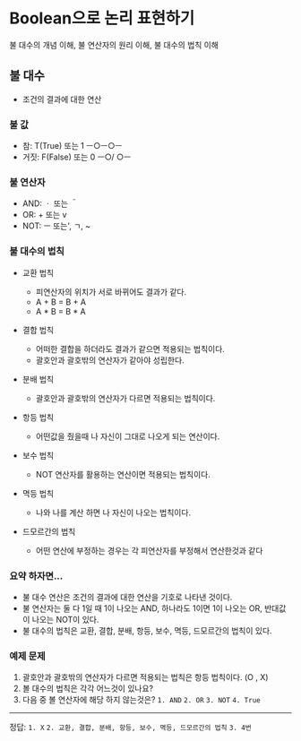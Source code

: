 # Boolean으로 논리 표현하기

불 대수의 개념 이해, 불 연산자의 원리 이해, 불 대수의 법칙 이해

## 불 대수
  - 조건의 결과에 대한 연산

### 불 값
  - 참: T(True) 또는 1  ㅡ○ㅡ○ㅡ
  - 거짓: F(False) 또는 0  ㅡ○/ ○ㅡ

### 불 연산자
  - AND: ㆍ 또는 ＾
  - OR: + 또는 v
  - NOT: ㅡ 또는', ㄱ, ~

### 불 대수의 법칙
  - 교환 법칙
    - 피연산자의 위치가 서로 바뀌어도 결과가 같다.
    -  A + B = B + A
    -  A * B = B * A

  - 결합 법칙
    - 어떠한 결합을 하더라도 결과가 같으면 적용되는 법칙이다.
    - 괄호안과 괄호밖의 연산자가 같아야 성립한다.

  - 분배 법칙
    - 괄호안과 괄호밖의 연산자가 다르면 적용되는 법칙이다.
      
  - 항등 법칙
    - 어떤값을 줬을때 나 자신이 그대로 나오게 되는 연산이다.
    
  - 보수 법칙
    - NOT 연산자를 활용하는 연산이면 적용되는 법칙이다.
    
  - 멱등 법칙
    - 나와 나를 계산 하면 나 자신이 나오는 법칙이다.
    
  - 드모르간의 법칙
    - 어떤 연산에 부정하는 경우는 각 피연산자를 부정해서 연산한것과 같다

### 요약 하자면...
  - 불 대수 연산은 조건의 결과에 대한 연산을 기호로 나타낸 것이다.
  - 불 연산자는 둘 다 1일 때 1이 나오는 AND, 하나라도 1이면 1이 나오는 OR, 반대값이 나오는 NOT이 있다.
  - 불 대수의 법칙은 교환, 결합, 분배, 항등, 보수, 멱등, 드모르간의 법칙이 있다.

### 예제 문제
  1. 괄호안과 괄호밖의 연산자가 다르면 적용되는 법칙은 항등 법칙이다. (O , X)
  2. 볼 대수의 법칙은 각각 어느것이 있나요?
  3. 다음 중 볼 연산자에 해당 하지 않는것은?
      `1. AND` `2. OR` `3. NOT` `4. True`

  ---
     
정답: `1. X` `2. 교환, 결합, 분배, 항등, 보수, 멱등, 드모르간의 법칙` `3. 4번`
     
